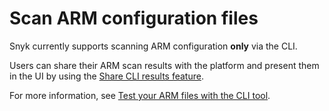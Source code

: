 # Scan ARM configuration files

Snyk currently supports scanning ARM configuration **only** via the CLI.

Users can share their ARM scan results with the platform and present them in the UI by using the [Share CLI results feature](share-cli-results-with-the-snyk-web-ui.md).

For more information, see [Test your ARM files with the CLI tool](snyk-cli-for-infrastructure-as-code/test-your-iac-files/test-your-arm-files-with-the-cli-tool.md).
